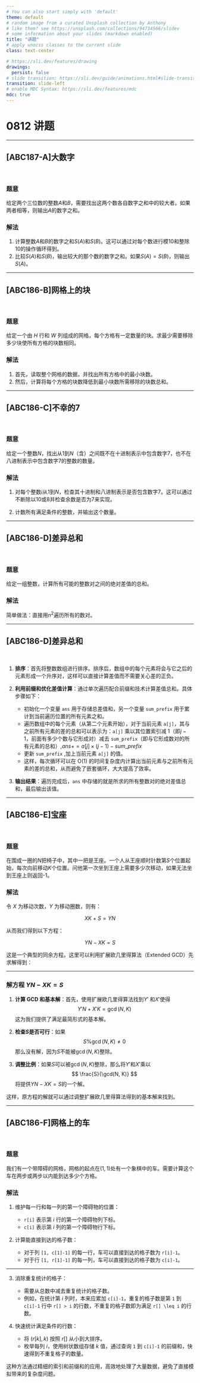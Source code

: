 ```yaml
---
# You can also start simply with 'default'
theme: default
# random image from a curated Unsplash collection by Anthony
# like them? see https://unsplash.com/collections/94734566/slidev
# some information about your slides (markdown enabled)
title: "讲题"
# apply unocss classes to the current slide
class: text-center

# https://sli.dev/features/drawing
drawings:
  persist: false
# slide transition: https://sli.dev/guide/animations.html#slide-transitions
transition: slide-left
# enable MDC Syntax: https://sli.dev/features/mdc
mdc: true
---
```


# 0812 讲题

---

## \[ABC187-A\]大数字

<br> 


### 题意

给定两个三位数的整数$A$和$B$，需要找出这两个数各自数字之和中的较大者。如果两者相等，则输出$A$的数字之和。


### 解法

1. 计算整数$A$和$B$的数字之和$S(A)$和$S(B)$。这可以通过对每个数进行模$10$和整除$10$的操作循环得到。
2. 比较$S(A)$和$S(B)$，输出较大的那个数的数字之和。如果$S(A) = S(B)$，则输出$S(A)$。

---

## \[ABC186-B\]网格上的块

<br>


### 题意

给定一个由 $H$ 行和 $W$ 列组成的网格，每个方格有一定数量的块。求最少需要移除多少块使所有方格的块数相同。


### 解法

1. 首先，读取整个网格的数据，并找出所有方格中的最小块数。
2. 然后，计算将每个方格的块数降低到最小块数所需移除的块数总和。

---

## \[ABC186-C\]不幸的7

<br>


### 题意

给定一个整数$N$，找出从1到$N$（含）之间既不在十进制表示中包含数字7，也不在八进制表示中包含数字7的整数的数量。

### 解法

1. 对每个整数$i$从1到$N$，检查其十进制和八进制表示是否包含数字7。这可以通过不断除以10或8并检查余数是否为7来实现。

2. 计数所有满足条件的整数，并输出这个数量。


---

## \[ABC186-D\]差异总和

<br>


### 题意

给定一组整数，计算所有可能的整数对之间的绝对差值的总和。

### 解法

简单做法：直接用$n^2$遍历所有的数对。




---

## \[ABC186-D\]差异总和

<br>


1. **排序**：首先将整数数组进行排序。排序后，数组中的每个元素将会与它之后的元素形成一个升序对，这样可以直接计算差值而不需要关心差的正负。

2. **利用前缀和优化差值计算**：通过单次遍历配合前缀和技术计算差值总和。具体步骤如下：
   - 初始化一个变量 `ans` 用于存储总差值和，另一个变量 `sum_prefix` 用于累计到当前遍历位置的所有元素之和。
   - 遍历数组中的每个元素（从第二个元素开始），对于当前元素 `a[j]`，其与之前所有元素的差的总和可以表示为：`a[j]` 乘以其位置索引减 1（即$j-1$，前面有多少个数与它形成对）减去 `sum_prefix`（即与它形成数对的所有元素的总和）,$ans += a[j] \times (j-1) - sum\_prefix$
   - 更新 `sum_prefix` ,加上当前元素 `a[j]` 的值。
   - 这样，每次循环可以在 O(1) 的时间复杂度内计算出当前元素与之前所有元素的差的总和，从而避免了嵌套循环，大大提高了效率。

3. **输出结果**：遍历完成后，`ans` 中存储的就是所求的所有整数对的绝对差值总和，最后输出该值。

---

## \[ABC186-E\]宝座

<br>


### 题意

在围成一圈的$N$把椅子中，其中一把是王座。一个人从王座顺时针数第$S$个位置起始，每次向前移动$K$个位置。问他第一次坐到王座上需要多少次移动，如果无法坐到王座上则返回-1。


### 解法

令 $X$ 为移动次数，$Y$ 为移动圈数，则有：

$$
XK + S = YN
$$

从而我们得到以下方程：

$$
YN - XK = S
$$

这是一个典型的同余方程。这里可以利用扩展欧几里得算法（Extended GCD）先求解得到：


---


### 解方程 $YN - XK = S$

1. **计算 GCD 和基本解**：首先，使用扩展欧几里得算法找到$Y'$ 和$X'$使得
  $$
   Y'N + X'K = \gcd(N, K)
  $$
   这为我们提供了满足最简形式的基本解。

2. **检查$S$是否可行**：如果
  $$
   S \% \gcd(N, K) \neq 0
  $$
   那么没有解，因为$S$不能被$\gcd(N, K)$整除。

3. **调整比例**：如果$S$可以被$\gcd(N, K)$整除，那么将$Y'$和$X'$乘以
  $$
   \frac{S}{\gcd(N, K)}
  $$
   将提供$YN - XK = S$的一个解。

这样，原方程的解就可以通过调整扩展欧几里得算法得到的基本解来找到。


---

## \[ABC186-F\]网格上的车

<br>


### 题意

我们有一个带障碍的网格，网格的起点在$(1,1)$处有一个象棋中的车。需要计算这个车在两步或两步以内能到达多少个方格。


### 解法


1. 维护每一行和每一列的第一个障碍物的位置：
   - `r[i]` 表示第 $i$ 行的第一个障碍物列下标。
   - `c[i]` 表示第 $i$ 列的第一个障碍物行下标。

2. 计算能直接到达的格子数：
   - 对于列 `[1, c[1]-1]` 的每一行，车可以直接到达的格子数为 `r[i]-1`。
   - 对于行 `[1, r[1]-1]` 的每一列，车可以直接到达的格子数为 `c[i]-1`。



--- 

3. 消除重复统计的格子：
   - 需要从总数中减去重复统计的格子数。
   - 例如，在统计第 $i$ 列时，本来应累加 `c[i]-1`，重复的格子数是第 `1` 到 `c[i]-1` 行中 `r[] > i` 的行数，不重复的格子数即为满足 `r[] \leq i` 的行数。

4. 快速统计满足条件的行数：
   - 将 $(r[k], k)$ 按照 $r[]$ 从小到大排序。
   - 枚举每列 $i$，使用树状数组存储 $k$ 值，通过查询 `1` 到 `c[i]-1` 的前缀和，快速得到不重复格子的数量。

这种方法通过精细的索引和前缀和的应用，高效地处理了大量数据，避免了直接模拟带来的复杂度问题。
